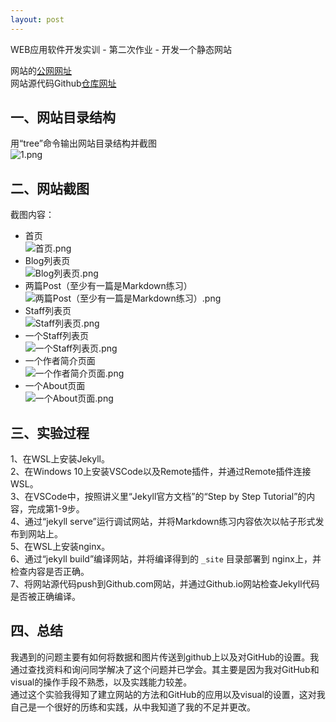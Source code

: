 ```yaml
---
layout: post
---
```


WEB应用软件开发实训 - 第二次作业 - 开发一个静态网站

网站的[公网网址](https://iqszs.github.io/)  
网站源代码Github[仓库网址](https://iqszs.github.io/)  

## 一、网站目录结构
用“tree”命令输出网站目录结构并截图  
![1.png](https://i.loli.net/2021/05/08/MwveAKBZmRcFdYj.png)

## 二、网站截图
截图内容：
- 首页  
![首页.png](https://i.loli.net/2021/05/08/vmn1B9UqLdOTuek.png)  
- Blog列表页  
![Blog列表页.png](https://i.loli.net/2021/05/08/BuqnbjFUt7iNDpk.png)  
- 两篇Post（至少有一篇是Markdown练习）  
![两篇Post（至少有一篇是Markdown练习）.png](https://i.loli.net/2021/05/08/gxISAtcXHWf3jCM.png)  
- Staff列表页  
![Staff列表页.png](https://i.loli.net/2021/05/08/KUDrx9lfoGE3Vzn.png)  
- 一个Staff列表页  
![一个Staff列表页.png](https://i.loli.net/2021/05/08/WGXAfYM2JKld6LE.png)  
- 一个作者简介页面  
![一个作者简介页面.png](https://i.loli.net/2021/05/08/bUnlZY9qfxL17g2.png)  
- 一个About页面  
![一个About页面.png](https://i.loli.net/2021/05/08/KWucaZld5g7Q8Br.png)  

## 三、实验过程
 1、在WSL上安装Jekyll。  
 2、在Windows 10上安装VSCode以及Remote插件，并通过Remote插件连接WSL。  
 3、在VSCode中，按照讲义里“Jekyll官方文档”的“Step by Step Tutorial”的内容，完成第1-9步。  
 4、通过“jekyll serve”运行调试网站，并将Markdown练习内容依次以帖子形式发布到网站上。  
 5、在WSL上安装nginx。  
 6、通过“jekyll build”编译网站，并将编译得到的 `_site` 目录部署到 nginx上，并检查内容是否正确。  
 7、将网站源代码push到Github.com网站，并通过Github.io网站检查Jekyll代码是否被正确编译。  

## 四、总结
我遇到的问题主要有如何将数据和图片传送到github上以及对GitHub的设置。我通过查找资料和询问同学解决了这个问题并已学会。其主要是因为我对GitHub和visual的操作手段不熟悉，以及实践能力较差。  
通过这个实验我得知了建立网站的方法和GitHub的应用以及visual的设置，这对我自己是一个很好的历练和实践，从中我知道了我的不足并更改。
